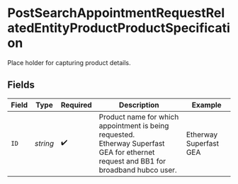 # PostSearchAppointmentRequestRelatedEntityProductProductSpecification

Place holder for capturing product details.


## Fields

| Field                                                                                                                                    | Type                                                                                                                                     | Required                                                                                                                                 | Description                                                                                                                              | Example                                                                                                                                  |
| ---------------------------------------------------------------------------------------------------------------------------------------- | ---------------------------------------------------------------------------------------------------------------------------------------- | ---------------------------------------------------------------------------------------------------------------------------------------- | ---------------------------------------------------------------------------------------------------------------------------------------- | ---------------------------------------------------------------------------------------------------------------------------------------- |
| `ID`                                                                                                                                     | *string*                                                                                                                                 | :heavy_check_mark:                                                                                                                       | Product name for which appointment is being requested.</br>Etherway Superfast GEA for ethernet request and BB1 for broadband hubco user. | Etherway Superfast GEA                                                                                                                   |